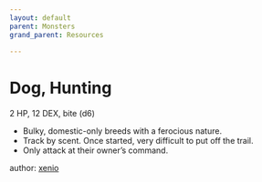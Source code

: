 ```yaml
---
layout: default
parent: Monsters
grand_parent: Resources
  
---
```

# Dog, Hunting
2 HP, 12 DEX, bite (d6)  
- Bulky, domestic-only breeds with a ferocious nature.  
- Track by scent.   Once started, very difficult to put off the trail.  
- Only attack at their owner’s command.  

author: [xenio](https://xenioinabottle.blogspot.com)
